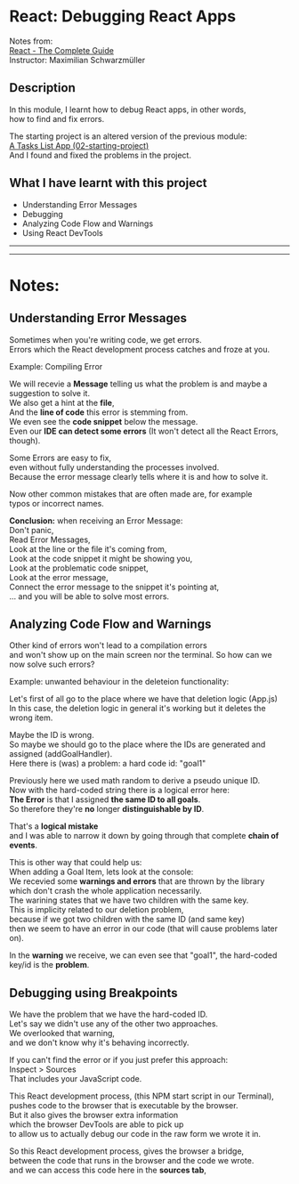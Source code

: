 # React: Debugging React Apps

Notes from:     
[React - The Complete Guide](https://www.udemy.com/course/react-the-complete-guide-incl-redux/)  
Instructor: Maximilian Schwarzmüller 

## Description

In this module, I learnt how to debug React apps, in other words,     
how to find and fix errors.

The starting project is an altered version of the previous module:     
[A Tasks List App (02-starting-project) ](https://github.com/ChristianVillalba/react_complete_guide/tree/main/02-starting-project)      
And I found and fixed the problems in the project.

## What I have learnt with this project
* Understanding Error Messages
* Debugging  
* Analyzing Code Flow and Warnings 
* Using React DevTools

---
---

# Notes:

## Understanding Error Messages

Sometimes when you're writing code, we get errors.       
Errors which the React development process catches and froze at you.

Example: Compiling Error

We will recevie a **Message** telling us what the problem is and maybe a suggestion to solve it.    
We also get a hint at the **file**,       
And the **line of code** this error is stemming from.    
We even see the **code snippet** below the message.       
Even our **IDE can detect some errors** (It won't detect all the React Errors, though).     

Some Errors are easy to fix,       
even without fully understanding the processes involved.      
Because the error message clearly tells where it is and how to solve it.      

Now other common mistakes that are often made are, for example       
typos or incorrect names.

**Conclusion:** when receiving an Error Message:        
Don't panic,       
Read Error Messages,         
Look at the line or the file it's coming from,          
Look at the code snippet it might be showing you,       
Look at the problematic code snippet,      
Look at the error message,      
Connect the error message to the snippet it's pointing at,      
... and you will be able to solve most errors.

## Analyzing Code Flow and Warnings 

Other kind of errors won't lead to a compilation errors         
and won't show up on the main screen nor the terminal.
So how can we now solve such errors?

Example: unwanted behaviour in the deleteion functionality:

Let's first of all go to the place where we have that deletion logic (App.js)       
In this case, the deletion logic in general it's working but it deletes the wrong item.       

Maybe the ID is wrong.      
So maybe we should go to the place where the IDs are generated and assigned (addGoalHandler).   
Here there is (was) a problem: a hard code id: "goal1"

Previously here we used math random to derive a pseudo unique ID.         
Now with the hard-coded string there is a logical error here:                 
**The Error** is that I assigned **the same ID to all goals**.        
So therefore they're **no** longer **distinguishable by ID**.       

That's a **logical mistake**         
and I was able to narrow it down by going through that complete **chain of events**.

This is other way that could help us:       
When adding a Goal Item, lets look at the console:      
We recevied some **warnings and errors** that are thrown by the library       
which don't crash the whole application necessarily.       
The warining states that we have two children with the same key.         
This is implicity related to our deletion problem,        
because if we got two children with the same ID (and same key)        
then we seem to have an error in our code (that will cause problems later on).       

In the **warning** we receive, we can even see that "goal1", the hard-coded key/id is the **problem**.

## Debugging using Breakpoints

We have the problem that we have the hard-coded ID.       
Let's say we didn't use any of the other two approaches.          
We overlooked that warning,         
and we don't know why it's behaving incorrectly.            

If you can't find the error or if you just prefer this approach:        
Inspect > Sources      
That includes your JavaScript code.    

This React development process, (this NPM start script in our Terminal),      
pushes code to the browser that is executable by the browser.       
But it also gives the browser extra information     
which the browser DevTools are able to pick up          
to allow us to actually debug our code in the raw form we wrote it in.  

So this React development process, gives the browser a bridge,      
between the code that runs in the browser and the code we wrote.       
and we can access this code here in the **sources tab**,
























